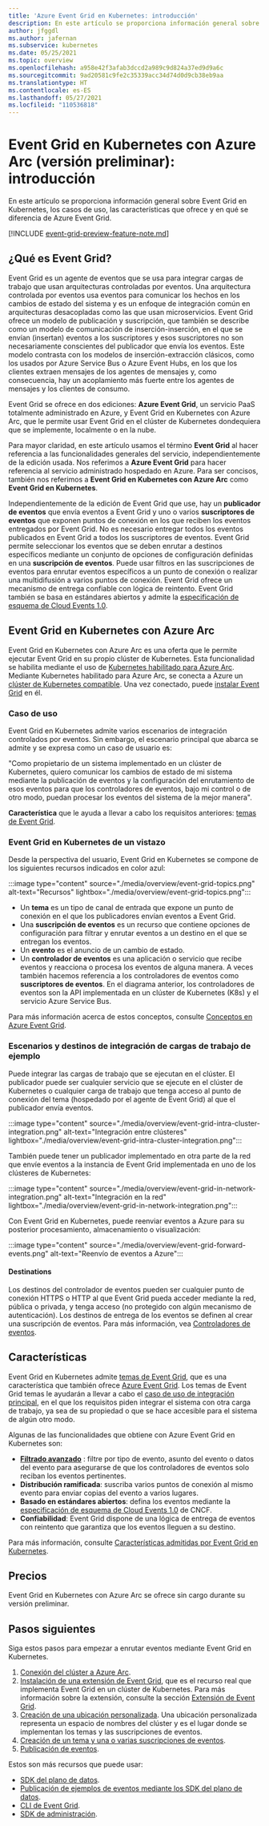 ```yaml
---
title: 'Azure Event Grid en Kubernetes: introducción'
description: En este artículo se proporciona información general sobre Event Grid en Kubernetes con Azure Arc.
author: jfggdl
ms.author: jafernan
ms.subservice: kubernetes
ms.date: 05/25/2021
ms.topic: overview
ms.openlocfilehash: a958e42f3afab3dccd2a989c9d824a37ed9d9a6c
ms.sourcegitcommit: 9ad20581c9fe2c35339acc34d74d0d9cb38eb9aa
ms.translationtype: HT
ms.contentlocale: es-ES
ms.lasthandoff: 05/27/2021
ms.locfileid: "110536818"
---
```

# <a name="event-grid-on-kubernetes-with-azure-arc-preview---overview"></a>Event Grid en Kubernetes con Azure Arc (versión preliminar): introducción
En este artículo se proporciona información general sobre Event Grid en Kubernetes, los casos de uso, las características que ofrece y en qué se diferencia de Azure Event Grid.

[!INCLUDE [event-grid-preview-feature-note.md](../../../includes/event-grid-preview-feature-note.md)]

## <a name="what-is-event-grid"></a>¿Qué es Event Grid?
Event Grid es un agente de eventos que se usa para integrar cargas de trabajo que usan arquitecturas controladas por eventos. Una arquitectura controlada por eventos usa eventos para comunicar los hechos en los cambios de estado del sistema y es un enfoque de integración común en arquitecturas desacopladas como las que usan microservicios. Event Grid ofrece un modelo de publicación y suscripción, que también se describe como un modelo de comunicación de inserción-inserción, en el que se envían (insertan) eventos a los suscriptores y esos suscriptores no son necesariamente conscientes del publicador que envía los eventos. Este modelo contrasta con los modelos de inserción-extracción clásicos, como los usados por Azure Service Bus o Azure Event Hubs, en los que los clientes extraen mensajes de los agentes de mensajes y, como consecuencia, hay un acoplamiento más fuerte entre los agentes de mensajes y los clientes de consumo.

Event Grid se ofrece en dos ediciones: **Azure Event Grid**, un servicio PaaS totalmente administrado en Azure, y Event Grid en Kubernetes con Azure Arc, que le permite usar Event Grid en el clúster de Kubernetes dondequiera que se implemente, localmente o en la nube. 

Para mayor claridad, en este artículo usamos el término **Event Grid** al hacer referencia a las funcionalidades generales del servicio, independientemente de la edición usada. Nos referimos a **Azure Event Grid** para hacer referencia al servicio administrado hospedado en Azure. Para ser concisos, también nos referimos a **Event Grid en Kubernetes con Azure Arc** como **Event Grid en Kubernetes**.

Independientemente de la edición de Event Grid que use, hay un **publicador de eventos** que envía eventos a Event Grid y uno o varios **suscriptores de eventos** que exponen puntos de conexión en los que reciben los eventos entregados por Event Grid. No es necesario entregar todos los eventos publicados en Event Grid a todos los suscriptores de eventos. Event Grid permite seleccionar los eventos que se deben enrutar a destinos específicos mediante un conjunto de opciones de configuración definidas en una **suscripción de eventos**. Puede usar filtros en las suscripciones de eventos para enrutar eventos específicos a un punto de conexión o realizar una multidifusión a varios puntos de conexión. Event Grid ofrece un mecanismo de entrega confiable con lógica de reintento. Event Grid también se basa en estándares abiertos y admite la [especificación de esquema de Cloud Events 1.0](https://github.com/cloudevents/spec/blob/master/spec.md).


## <a name="event-grid-on-kubernetes-with-azure-arc"></a>Event Grid en Kubernetes con Azure Arc
Event Grid en Kubernetes con Azure Arc es una oferta que le permite ejecutar Event Grid en su propio clúster de Kubernetes. Esta funcionalidad se habilita mediante el uso de [Kubernetes habilitado para Azure Arc](../../azure-arc/kubernetes/overview.md). Mediante Kubernetes habilitado para Azure Arc, se conecta a Azure un [clúster de Kubernetes compatible](install-k8s-extension.md#supported-kubernetes-distributions). Una vez conectado, puede [instalar Event Grid](install-k8s-extension.md) en él. 

### <a name="use-case"></a>Caso de uso
Event Grid en Kubernetes admite varios escenarios de integración controlados por eventos. Sin embargo, el escenario principal que abarca se admite y se expresa como un caso de usuario es:

"Como propietario de un sistema implementado en un clúster de Kubernetes, quiero comunicar los cambios de estado de mi sistema mediante la publicación de eventos y la configuración del enrutamiento de esos eventos para que los controladores de eventos, bajo mi control o de otro modo, puedan procesar los eventos del sistema de la mejor manera".

**Característica** que le ayuda a llevar a cabo los requisitos anteriores: [temas de Event Grid](/rest/api/eventgrid/version2020-10-15-preview/topics).

### <a name="event-grid-on-kubernetes-at-a-glance"></a>Event Grid en Kubernetes de un vistazo
Desde la perspectiva del usuario, Event Grid en Kubernetes se compone de los siguientes recursos indicados en color azul:

:::image type="content" source="./media/overview/event-grid-topics.png" alt-text="Recursos" lightbox="./media/overview/event-grid-topics.png":::

* Un **tema** es un tipo de canal de entrada que expone un punto de conexión en el que los publicadores envían eventos a Event Grid.
* Una **suscripción de eventos** es un recurso que contiene opciones de configuración para filtrar y enrutar eventos a un destino en el que se entregan los eventos.
* Un **evento** es el anuncio de un cambio de estado.
* Un **controlador de eventos** es una aplicación o servicio que recibe eventos y reacciona o procesa los eventos de alguna manera. A veces también hacemos referencia a los controladores de eventos como **suscriptores de eventos**. En el diagrama anterior, los controladores de eventos son la API implementada en un clúster de Kubernetes (K8s) y el servicio Azure Service Bus.

Para más información acerca de estos conceptos, consulte [Conceptos en Azure Event Grid](concepts.md).

### <a name="sample-workload-integration-scenarios-and-destinations"></a>Escenarios y destinos de integración de cargas de trabajo de ejemplo

Puede integrar las cargas de trabajo que se ejecutan en el clúster. El publicador puede ser cualquier servicio que se ejecute en el clúster de Kubernetes o cualquier carga de trabajo que tenga acceso al punto de conexión del tema (hospedado por el agente de Event Grid) al que el publicador envía eventos.

:::image type="content" source="./media/overview/event-grid-intra-cluster-integration.png" alt-text="Integración entre clústeres" lightbox="./media/overview/event-grid-intra-cluster-integration.png":::


También puede tener un publicador implementado en otra parte de la red que envíe eventos a la instancia de Event Grid implementada en uno de los clústeres de Kubernetes:

:::image type="content" source="./media/overview/event-grid-in-network-integration.png" alt-text="Integración en la red" lightbox="./media/overview/event-grid-in-network-integration.png":::

Con Event Grid en Kubernetes, puede reenviar eventos a Azure para su posterior procesamiento, almacenamiento o visualización:

:::image type="content" source="./media/overview/event-grid-forward-events.png" alt-text="Reenvío de eventos a Azure":::

#### <a name="destinations"></a>Destinations
Los destinos del controlador de eventos pueden ser cualquier punto de conexión HTTPS o HTTP al que Event Grid pueda acceder mediante la red, pública o privada, y tenga acceso (no protegido con algún mecanismo de autenticación). Los destinos de entrega de los eventos se definen al crear una suscripción de eventos. Para más información, vea [Controladores de eventos](event-handlers.md). 

## <a name="features"></a>Características
Event Grid en Kubernetes admite [temas de Event Grid](/rest/api/eventgrid/version2020-10-15-preview/topics), que es una característica que también ofrece [Azure Event Grid](../custom-topics.md). Los temas de Event Grid temas le ayudarán a llevar a cabo el [caso de uso de integración principal](#use-case), en el que los requisitos piden integrar el sistema con otra carga de trabajo, ya sea de su propiedad o que se hace accesible para el sistema de algún otro modo.

Algunas de las funcionalidades que obtiene con Azure Event Grid en Kubernetes son:

* **[Filtrado avanzado](filter-events.md)** : filtre por tipo de evento, asunto del evento o datos del evento para asegurarse de que los controladores de eventos solo reciban los eventos pertinentes.
* **Distribución ramificada**: suscriba varios puntos de conexión al mismo evento para enviar copias del evento a varios lugares.
* **Basado en estándares abiertos**: defina los eventos mediante la [especificación de esquema de Cloud Events 1.0](https://github.com/cloudevents/spec/blob/master/spec.md) de CNCF.
* **Confiabilidad**: Event Grid dispone de una lógica de entrega de eventos con reintento que garantiza que los eventos lleguen a su destino.

Para más información, consulte [Características admitidas por Event Grid en Kubernetes](features.md).

## <a name="pricing"></a>Precios 
Event Grid en Kubernetes con Azure Arc se ofrece sin cargo durante su versión preliminar.

## <a name="next-steps"></a>Pasos siguientes
Siga estos pasos para empezar a enrutar eventos mediante Event Grid en Kubernetes.

1. [Conexión del clúster a Azure Arc](../../azure-arc/kubernetes/quickstart-connect-cluster.md).
1. [Instalación de una extensión de Event Grid](install-k8s-extension.md), que es el recurso real que implementa Event Grid en un clúster de Kubernetes. Para más información sobre la extensión, consulte la sección [Extensión de Event Grid](install-k8s-extension.md#event-grid-extension). 
1. [Creación de una ubicación personalizada](../../azure-arc/kubernetes/custom-locations.md). Una ubicación personalizada representa un espacio de nombres del clúster y es el lugar donde se implementan los temas y las suscripciones de eventos.
1. [Creación de un tema y una o varias suscripciones de eventos](create-topic-subscription.md).
1. [Publicación de eventos](create-topic-subscription.md).

Estos son más recursos que puede usar:

* [SDK del plano de datos](../sdk-overview.md#data-plane-sdks).
* [Publicación de ejemplos de eventos mediante los SDK del plano de datos](https://devblogs.microsoft.com/azure-sdk/event-grid-ga/).
* [CLI de Event Grid](/cli/azure/eventgrid).
* [SDK de administración](../sdk-overview.md#management-sdks).